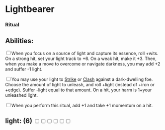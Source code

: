 # Lightbearer
### Ritual


## Abilities:
<input type="checkbox" />When you focus on a source of light and capture its essence, roll +wits. On a strong hit, set your light track to +6. On a weak hit, make it +3. Then, when you make a move to overcome or navigate darkness, you may add +2 and suffer -1 light.

<input type="checkbox" />You may use your light to [Strike](ironsworn/moves/combat/strike) or [Clash](ironsworn/moves/combat/clash) against a dark-dwelling foe. Choose the amount of light to unleash, and roll +light (instead of +iron or +edge). Suffer -light equal to that amount. On a hit, your harm is 1+your unleashed light.

<input type="checkbox" />When you perform this ritual, add +1 and take +1 momentum on a hit.

## light: (6) <input type="checkbox" /><input type="checkbox" /><input type="checkbox" /><input type="checkbox" /><input type="checkbox" /><input type="checkbox" />
